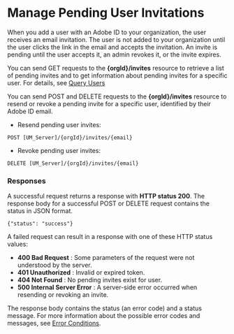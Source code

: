 # Manage Pending User Invitations

When you add a user with an Adobe ID to your organization, the user receives an email invitation. The user is not added to your organization until the user clicks the link in the email and accepts the invitation. An invite is pending until the user accepts it, an admin revokes it, or the invite expires.

You can send GET requests to the **{orgId}/invites** resource to retrieve a list of pending invites and to get information about pending invites for a specific user. For details, see [Query Users](queryusers.md)

You can send POST and DELETE requests to the **{orgId}/invites** resource to resend or revoke a pending invite for a specific user, identified by their Adobe ID email.

* Resend pending user invites:

```
POST [UM_Server]/{orgId}/invites/{email}
```
* Revoke pending user invites:

```
DELETE [UM_Server]/{orgId}/invites/{email}
```

### Responses

A successful request returns a response with **HTTP status 200**. The response body for a successful POST or DELETE request contains the status in JSON format.

```
{"status": "success"}
```

A failed request can result in a response with one of these HTTP status values:

* **400 Bad Request** : Some parameters of the request were not understood by the server.
* **401 Unauthorized** : Invalid or expired token.
* **404 Not Found** : No pending invites exist for user.
* **500 Internal Server Error** : A server-side error occurred when resending or revoking an invite.

The response body contains the status (an error code) and a status message. For more information about the possible error codes and messages, see [Error Conditions](errorref.md).
